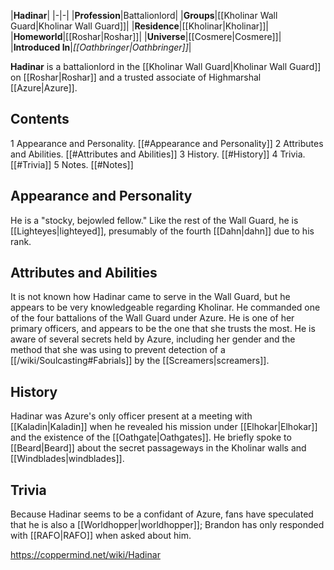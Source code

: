 |**Hadinar**|
|-|-|
|**Profession**|Battalionlord|
|**Groups**|[[Kholinar Wall Guard\|Kholinar Wall Guard]]|
|**Residence**|[[Kholinar\|Kholinar]]|
|**Homeworld**|[[Roshar\|Roshar]]|
|**Universe**|[[Cosmere\|Cosmere]]|
|**Introduced In**|*[[Oathbringer\|Oathbringer]]*|

**Hadinar** is a battalionlord in the [[Kholinar Wall Guard\|Kholinar Wall Guard]] on [[Roshar\|Roshar]] and a trusted associate of Highmarshal [[Azure\|Azure]].

## Contents

1 Appearance and Personality. [[#Appearance and Personality]] 
2 Attributes and Abilities. [[#Attributes and Abilities]] 
3 History. [[#History]] 
4 Trivia. [[#Trivia]] 
5 Notes. [[#Notes]] 


## Appearance and Personality
He is a "stocky, bejowled fellow." Like the rest of the Wall Guard, he is [[Lighteyes\|lighteyed]], presumably of the fourth [[Dahn\|dahn]] due to his rank.

## Attributes and Abilities
It is not known how Hadinar came to serve in the Wall Guard, but he appears to be very knowledgeable regarding Kholinar. He commanded one of the four battalions of the Wall Guard under Azure. He is one of her primary officers, and appears to be the one that she trusts the most. He is aware of several secrets held by Azure, including her gender and the method that she was using to prevent detection of a [[/wiki/Soulcasting#Fabrials]] by the [[Screamers\|screamers]].

## History
Hadinar was Azure's only officer present at a meeting with [[Kaladin\|Kaladin]] when he revealed his mission under [[Elhokar\|Elhokar]] and the existence of the [[Oathgate\|Oathgates]]. He briefly spoke to [[Beard\|Beard]] about the secret passageways in the Kholinar walls and [[Windblades\|windblades]].

## Trivia
Because Hadinar seems to be a confidant of Azure, fans have speculated that he is also a [[Worldhopper\|worldhopper]]; Brandon has only responded with [[RAFO\|RAFO]] when asked about him.


https://coppermind.net/wiki/Hadinar